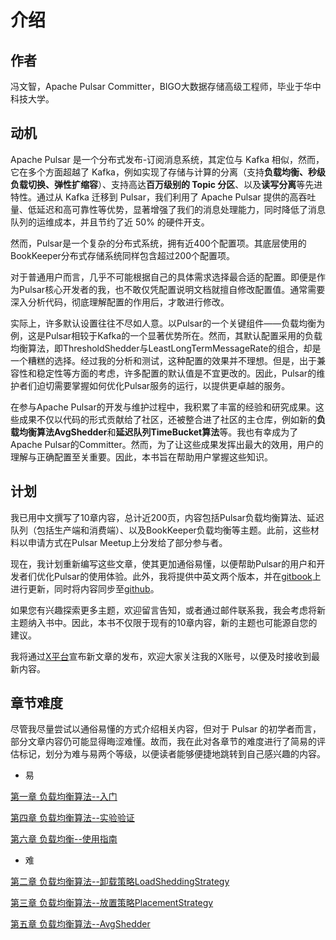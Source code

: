 # 介绍



## 作者

冯文智，Apache Pulsar Committer，BIGO大数据存储高级工程师，毕业于华中科技大学。



## 动机

Apache Pulsar 是一个分布式发布-订阅消息系统，其定位与 Kafka 相似，然而，它在多个方面超越了 Kafka，例如实现了存储与计算的分离（支持**负载均衡、秒级负载切换、弹性扩缩容**）、支持高达**百万级别的 Topic 分区**、以及**读写分离**等先进特性。通过从 Kafka 迁移到 Pulsar，我们利用了 Apache Pulsar 提供的高吞吐量、低延迟和高可靠性等优势，显著增强了我们的消息处理能力，同时降低了消息队列的运维成本，并且节约了近 50% 的硬件开支。

然而，Pulsar是一个复杂的分布式系统，拥有近400个配置项。其底层使用的BookKeeper分布式存储系统同样包含超过200个配置项。

对于普通用户而言，几乎不可能根据自己的具体需求选择最合适的配置。即便是作为Pulsar核心开发者的我，也不敢仅凭配置说明文档就擅自修改配置值。通常需要深入分析代码，彻底理解配置的作用后，才敢进行修改。

实际上，许多默认设置往往不尽如人意。以Pulsar的一个关键组件——负载均衡为例，这是Pulsar相较于Kafka的一个显著优势所在。然而，其默认配置采用的负载均衡算法，即ThresholdShedder与LeastLongTermMessageRate的组合，却是一个糟糕的选择。经过我的分析和测试，这种配置的效果并不理想。但是，出于兼容性和稳定性等方面的考虑，许多配置的默认值是不宜更改的。因此，Pulsar的维护者们迫切需要掌握如何优化Pulsar服务的运行，以提供更卓越的服务。

在参与Apache Pulsar的开发与维护过程中，我积累了丰富的经验和研究成果。这些成果不仅以代码的形式贡献给了社区，还被整合进了社区的主仓库，例如新的**负载均衡算法AvgShedder**和**延迟队列TimeBucket算法**等。我也有幸成为了Apache Pulsar的Committer。然而，为了让这些成果发挥出最大的效用，用户的理解与正确配置至关重要。因此，本书旨在帮助用户掌握这些知识。

&#x20;

## 计划

我已用中文撰写了10章内容，总计近200页，内容包括Pulsar负载均衡算法、延迟队列（包括生产端和消费端）、以及BookKeeper负载均衡等主题。此前，这些材料以申请方式在Pulsar Meetup上分发给了部分参与者。

现在，我计划重新编写这些文章，使其更加通俗易懂，以便帮助Pulsar的用户和开发者们优化Pulsar的使用体验。此外，我将提供中英文两个版本，并在[gitbook](https://tumbleds-library.gitbook.io/thetumbleds-library)上进行更新，同时将内容同步至[github](https://github.com/thetumbled/Practical-Optimization-of-Apache-Pulsar)。

如果您有兴趣探索更多主题，欢迎留言告知，或者通过邮件联系我，我会考虑将新主题纳入书中。因此，本书不仅限于现有的10章内容，新的主题也可能源自您的建议。

我将通过[X平台](https://x.com/thetumbledd)宣布新文章的发布，欢迎大家关注我的X账号，以便及时接收到最新内容。



&#x20;

## &#x20;章节难度

尽管我尽量尝试以通俗易懂的方式介绍相关内容，但对于 Pulsar 的初学者而言，部分文章内容仍可能显得晦涩难懂。故而，我在此对各章节的难度进行了简易的评估标记，划分为难与易两个等级，以便读者能够便捷地跳转到自己感兴趣的内容。

* 易

[第一章 负载均衡算法--入门](di-yi-zhang-fu-zai-jun-heng-suan-fa-ru-men.md)

[第四章 负载均衡算法--实验验证](di-si-zhang-fu-zai-jun-heng-suan-fa-shi-yan-yan-zheng/)

[第六章 负载均衡--使用指南](di-liu-zhang-fu-zai-jun-heng-shi-yong-zhi-nan.md)



* 难

[第二章 负载均衡算法--卸载策略LoadSheddingStrategy](di-er-zhang-fu-zai-jun-heng-suan-fa-xie-zai-ce-le-loadsheddingstrategy/)

[第三章 负载均衡算法--放置策略PlacementStrategy](di-san-zhang-fu-zai-jun-heng-suan-fa-fang-zhi-ce-le-placementstrategy/)

[第五章 负载均衡算法--AvgShedder ](di-wu-zhang-fu-zai-jun-heng-suan-fa-avgshedder/)

&#x20;

&#x20;

&#x20;

&#x20;

&#x20;

&#x20;

&#x20;

&#x20;

&#x20;

&#x20;
